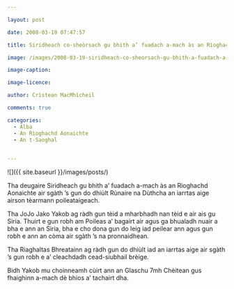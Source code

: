 ```yaml
---

layout: post

date: 2008-03-19 07:47:57

title: Siridheach co-sheòrsach gu bhith a’ fuadach a-mach às an Rìoghachd Aonaichte

image: /images/2008-03-19-siridheach-co-sheorsach-gu-bhith-a-fuadach-a-mach-as-an-rioghachd-aonaichte.webp

image-caption:

image-licence:

author: Crìstean MacMhìcheil

comments: true

categories:
  - Alba
  - An Rìoghachd Aonaichte
  - An t-Saoghal
  

---
```


![]({{ site.baseurl }}/images/posts/)

Tha deugaire Siridheach gu bhith a’ fuadach a-mach às an Rìoghachd Aonaichte air sgàth ’s gun do dhiùlt Rùnaire na Dùthcha an iarrtas aige airson tèarmann poileataigeach.

<!--more-->

Tha JoJo Jako Yakob ag ràdh gun tèid a mharbhadh nan tèid e air ais gu Siria. Thuirt e gun robh am Poileas a’ bagairt air agus ga bhualadh nuair a bha e ann an Siria, bha e cho dona gun do leig iad peilear ann agus gun robh e ann an còma air sgàth ’s na pronnaidhean.

Tha Riaghaltas Bhreatainn ag ràdh gun do dhiùlt iad an iarrtas aige air sgàth ’s gun robh e a’ cleachdadh cead-siubhail brèige.

Bidh Yakob mu choinneamh cùirt ann an Glaschu 7mh Chèitean gus fhaighinn a-mach dè bhios a’ tachairt dha.
